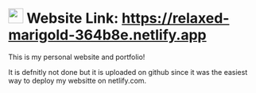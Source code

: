 # <img src="https://media4.giphy.com/media/MIGbtLZoVjbl0bYbAd/giphy.gif?cid=ecf05e472t2h0i8d7dcjaoau9iqtchhr899hxmpxzzgc7lyw&rid=giphy.gif" width="30"> Website Link: https://relaxed-marigold-364b8e.netlify.app
<p>
  This is my personal website and portfolio!

  It is defnitly not done but it is uploaded on github since it was the easiest way to deploy my websitte on netlify.com.
<p>
